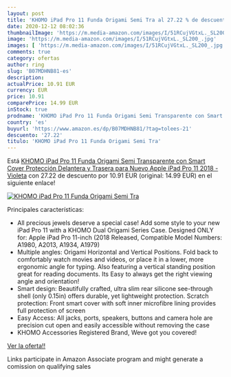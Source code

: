 ```yaml
---
layout: post
title: 'KHOMO iPad Pro 11 Funda Origami Semi Tra al 27.22 % de descuento'
date: 2020-12-12 08:02:36
thumbnailImage: 'https://m.media-amazon.com/images/I/51RCujVGtxL._SL200_.jpg'
image: 'https://m.media-amazon.com/images/I/51RCujVGtxL._SL200_.jpg'
images: [ 'https://m.media-amazon.com/images/I/51RCujVGtxL._SL200_.jpg' ]
comments: true
category: ofertas
author: ring
slug: 'B07MDHNB81-es'
description:
actualPrice: 10.91 EUR
currency: EUR
price: 10.91
comparePrice: 14.99 EUR
inStock: true
prodname: 'KHOMO iPad Pro 11 Funda Origami Semi Transparente con Smart Cover Protección Delantera y Trasera para Nuevo Apple iPad Pro 11  2018 - Violeta'
country: 'es'
buyurl: 'https://www.amazon.es/dp/B07MDHNB81/?tag=tolees-21'
descuento: '27.22'
titulo: 'KHOMO iPad Pro 11 Funda Origami Semi Tra'
---
```


Está [KHOMO iPad Pro 11 Funda Origami Semi Transparente con Smart Cover Protección Delantera y Trasera para Nuevo Apple iPad Pro 11  2018 - Violeta](https://www.amazon.es/dp/B07MDHNB81/?tag=tolees-21) con 27.22 de descuento por 10.91 EUR (original: 14.99 EUR) en el siguiente enlace!

[![KHOMO iPad Pro 11 Funda Origami Semi Tra](https://m.media-amazon.com/images/I/51RCujVGtxL._SL200_.jpg)](https://www.amazon.es/dp/B07MDHNB81/?tag=tolees-21)

Principales características:

- All precious jewels deserve a special case! Add some style to your new iPad Pro 11 with a KHOMO Dual Origami Series Case. Designed ONLY for: Apple iPad Pro 11-inch (2018 Released, Compatible Model Numbers: A1980, A2013, A1934, A1979)
- Multiple angles: Origami Horizontal and Vertical Positions. Fold back to comfortably watch movies and videos, or place it in a lower, more ergonomic angle for typing. Also featuring a vertical standing position great for reading documents. Its Easy to always get the right viewing angle and orientation!
- Smart design: Beautifully crafted, ultra slim rear silicone see-through shell (only 0.15in) offers durable, yet lightweight protection. Scratch protection: Front smart cover with soft inner microfibre lining provides full protection of screen
- Easy Access: All jacks, ports, speakers, buttons and camera hole are precision cut open and easily accessible without removing the case
- KHOMO Accessories Registered Brand, Weve got you covered!

[Ver la oferta!!](https://www.amazon.es/dp/B07MDHNB81/?tag=tolees-21)

Links participate in Amazon Associate program and might generate a comission on qualifying sales


